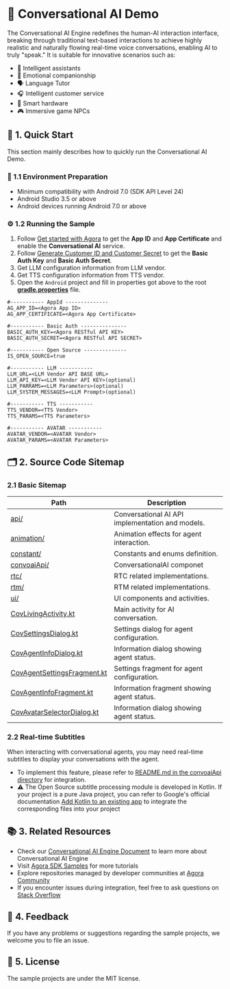 # 🌟 Conversational AI Demo

The Conversational AI Engine redefines the human-AI interaction interface, breaking through traditional text-based interactions to achieve highly realistic and naturally flowing real-time voice conversations, enabling AI to truly "speak." It is suitable for innovative scenarios such as:

- 🤖 Intelligent assistants
- 💞 Emotional companionship
- 🗣️ Language Tutor
- 🎧 Intelligent customer service
- 📱 Smart hardware
- 🎮 Immersive game NPCs

## 🚀 1. Quick Start

This section mainly describes how to quickly run the Conversational AI Demo.

### 📱 1.1 Environment Preparation

- Minimum compatibility with Android 7.0 (SDK API Level 24)
- Android Studio 3.5 or above
- Android devices running Android 7.0 or above

### ⚙️ 1.2 Running the Sample

1. Follow [Get started with Agora](https://docs-preview.agora.io/en/conversational-ai/get-started/manage-agora-account) to get the **App ID** and **App Certificate** and enable the **Conversational AI** service.
2. Follow [Generate Customer ID and Customer Secret](https://docs.agora.io/en/conversational-ai/rest-api/restful-authentication#generate-customer-id-and-customer-secret) to get the **Basic Auth Key** and **Basic Auth Secret**.
3. Get LLM configuration information from LLM vendor.
4. Get TTS configuration information from TTS vendor.
5. Open the `Android` project and fill in properties got above to the root [**gradle.properties**](../../gradle.properties) file.

```
#----------- AppId --------------
AG_APP_ID=<Agora App ID>
AG_APP_CERTIFICATE=<Agora App Certificate>

#----------- Basic Auth ---------------
BASIC_AUTH_KEY=<Agora RESTful API KEY>
BASIC_AUTH_SECRET=<Agora RESTful API SECRET>

#----------- Open Source --------------
IS_OPEN_SOURCE=true

#----------- LLM -----------
LLM_URL=<LLM Vendor API BASE URL>
LLM_API_KEY=<LLM Vendor API KEY>(optional)
LLM_PARRAMS=<LLM Parameters>(optional)
LLM_SYSTEM_MESSAGES=<LLM Prompt>(optional)

#----------- TTS -----------
TTS_VENDOR=<TTS Vendor>
TTS_PARAMS=<TTS Parameters>

#----------- AVATAR -----------
AVATAR_VENDOR=<AVATAR Vendor>
AVATAR_PARAMS=<AVATAR Parameters>
```

## 🗂️ 2. Source Code Sitemap

### 2.1 Basic Sitemap
| Path                                                                                   | Description                                      |
|----------------------------------------------------------------------------------------|--------------------------------------------------|
| [api/](src/main/java/io/agora/scene/convoai/api)                                       | Conversational AI API implementation and models. |
| [animation/](src/main/java/io/agora/scene/convoai/animation)                           | Animation effects for agent interaction.         |
| [constant/](src/main/java/io/agora/scene/convoai/constant)                             | Constants and enums definition.                  |
| [convoaiApi/](src/main/java/io/agora/scene/convoai/convoaiApi/)                        | ConversationalAI componet                        |
| [rtc/](src/main/java/io/agora/scene/convoai/rtc)                                       | RTC related implementations.                     |
| [rtm/](src/main/java/io/agora/scene/convoai/rtm)                                       | RTM related implementations.                     |
| [ui/](src/main/java/io/agora/scene/convoai/ui)                                         | UI components and activities.                    |
| [CovLivingActivity.kt](src/main/java/io/agora/scene/convoai/ui/CovLivingActivity.kt)   | Main activity for AI conversation.               |
| [CovSettingsDialog.kt](src/main/java/io/agora/scene/convoai/ui/CovSettingsDialog.kt)   | Settings dialog for agent configuration.         |
| [CovAgentInfoDialog.kt](src/main/java/io/agora/scene/convoai/ui/CovAgentInfoDialog.kt) | Information dialog showing agent status.         |
| [CovAgentSettingsFragment.kt](src/main/java/io/agora/scene/convoai/ui/dialog/CovAgentSettingsFragment.kt) | Settings fragment for agent configuration.       |
| [CovAgentInfoFragment.kt](src/main/java/io/agora/scene/convoai/ui/dialog/CovAgentInfoFragment.kt)         | Information fragment showing agent status.       |
| [CovAvatarSelectorDialog.kt](src/main/java/io/agora/scene/convoai/ui/dialog/CovAvatarSelectorDialog.kt)         | Information dialog showing agent status.                                            |

### 2.2 Real-time Subtitles
When interacting with conversational agents, you may need real-time subtitles to display your conversations with the agent.
- To implement this feature, please refer to [README.md in the convoaiApi directory](src/main/java/io/agora/scene/convoai/convoaiApi/README.md) for integration.
- ⚠️ The Open Source subtitle processing module is developed in Kotlin. If your project is a pure Java project, you can refer to Google's official documentation [Add Kotlin to an existing app](https://developer.android.com/kotlin/add-kotlin) to integrate the corresponding files into your project


## 📚 3. Related Resources

- Check our [Conversational AI Engine Document](https://docs.agora.io/en/conversational-ai/overview/product-overview) to learn more about Conversational AI Engine
- Visit [Agora SDK Samples](https://github.com/AgoraIO) for more tutorials
- Explore repositories managed by developer communities at [Agora Community](https://github.com/AgoraIO-Community)
- If you encounter issues during integration, feel free to ask questions on [Stack Overflow](https://stackoverflow.com/questions/tagged/agora.io)

## 💬 4. Feedback

If you have any problems or suggestions regarding the sample projects, we welcome you to file an issue.

## 📜 5. License

The sample projects are under the MIT license.
